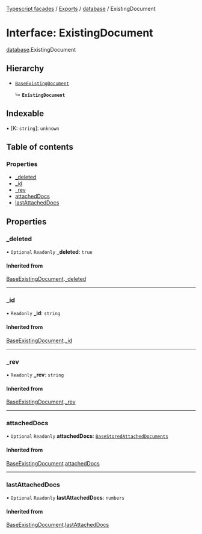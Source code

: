 [Typescript facades](../index.md) / [Exports](../modules.md) / [database](../modules/database.md) / ExistingDocument

# Interface: ExistingDocument

[database](../modules/database.md).ExistingDocument

## Hierarchy

- [`BaseExistingDocument`](database.BaseExistingDocument.md)

  ↳ **`ExistingDocument`**

## Indexable

▪ [K: `string`]: `unknown`

## Table of contents

### Properties

- [\_deleted](database.ExistingDocument.md#_deleted)
- [\_id](database.ExistingDocument.md#_id)
- [\_rev](database.ExistingDocument.md#_rev)
- [attachedDocs](database.ExistingDocument.md#attacheddocs)
- [lastAttachedDocs](database.ExistingDocument.md#lastattacheddocs)

## Properties

### \_deleted

• `Optional` `Readonly` **\_deleted**: ``true``

#### Inherited from

[BaseExistingDocument](database.BaseExistingDocument.md).[_deleted](database.BaseExistingDocument.md#_deleted)

___

### \_id

• `Readonly` **\_id**: `string`

#### Inherited from

[BaseExistingDocument](database.BaseExistingDocument.md).[_id](database.BaseExistingDocument.md#_id)

___

### \_rev

• `Readonly` **\_rev**: `string`

#### Inherited from

[BaseExistingDocument](database.BaseExistingDocument.md).[_rev](database.BaseExistingDocument.md#_rev)

___

### attachedDocs

• `Optional` `Readonly` **attachedDocs**: [`BaseStoredAttachedDocuments`](../modules/database.md#basestoredattacheddocuments)

#### Inherited from

[BaseExistingDocument](database.BaseExistingDocument.md).[attachedDocs](database.BaseExistingDocument.md#attacheddocs)

___

### lastAttachedDocs

• `Optional` `Readonly` **lastAttachedDocs**: `numbers`

#### Inherited from

[BaseExistingDocument](database.BaseExistingDocument.md).[lastAttachedDocs](database.BaseExistingDocument.md#lastattacheddocs)
